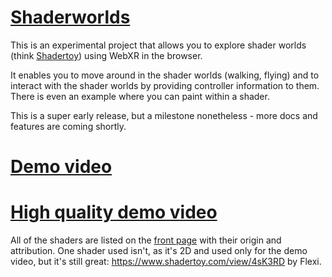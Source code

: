 # [Shaderworlds](https://shaderworlds.com)

This is an experimental project that allows you to explore shader worlds (think [Shadertoy](https://shadertoy.com)) using WebXR in the browser.

It enables you to move around in the shader worlds (walking, flying) and to interact with the shader worlds by providing controller information to them.
There is even an example where you can paint within a shader.

This is a super early release, but a milestone nonetheless - more docs and features are coming shortly.

# [Demo video](https://twitter.com/JureTriglav/status/1350609805740810240?s=20)
# [High quality demo video](https://www.youtube.com/watch?v=XoRwpPPUAbc&feature=youtu.be)

All of the shaders are listed on the [front page](https://shaderworlds.com) with their origin and attribution. One shader used isn't, as it's 2D and used only for the demo video, but it's still great: https://www.shadertoy.com/view/4sK3RD by Flexi.

